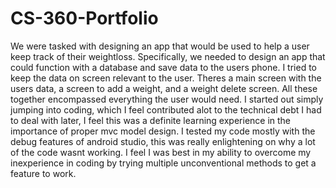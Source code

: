 # CS-360-Portfolio

We were tasked with designing an app that would be used to help a user keep track of their weightloss. Specifically, we needed to design an app that could function with a database and save data to the users phone. I tried to keep the data on screen relevant to the user. Theres a main screen with the users data, a screen to add a weight, and a weight delete screen. All these together encompassed everything the user would need. 
I started out simply jumping into coding, which I feel contributed alot to the technical debt I had to deal with later, I feel this was a definite learning experience in the importance of proper mvc model design. I tested my code mostly with the debug features of android studio, this was really enlightening on why a lot of the code wasnt working. I feel I was best in my ability to overcome my inexperience in coding by trying multiple unconventional methods to get a feature to work.
